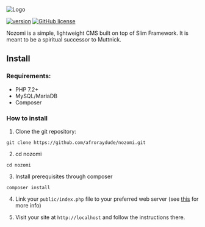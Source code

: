 ![Logo](https://github.com/afroraydude/nozomi-core/blob/master/src/img/icon-left-font.png)

[![version](https://img.shields.io/badge/dynamic/json.svg?label=version&url=https%3A%2F%2Fraw.githubusercontent.com%2Fafroraydude%2Fnozomi-core%2Fmaster%2Fcomposer.json&query=%24.version&colorB=orange&prefix=v&suffix=-alpha&longCache=true&style=flat-square)](https://github.com/afroraydude/nozomi-core)
[![GitHub license](https://img.shields.io/github/license/afroraydude/nozomi.svg?style=flat-square)](https://github.com/afroraydude/nozomi/blob/master/LICENSE)


Nozomi is a simple, lightweight CMS built on top of Slim Framework. It is meant to be a spiritual successor to Muttnick.

## Install

### Requirements:
* PHP 7.2+
* MySQL/MariaDB
* Composer

### How to install
1. Clone the git repository:
```
git clone https://github.com/afroraydude/nozomi.git
```

2. cd nozomi
```
cd nozomi
```

3. Install prerequisites through composer
```
composer install
```

4. Link your `public/index.php` file to your preferred web server (see [this](https://github.com/afroraydude/nozomi-site/blob/master/install/server.md) for more info)

5. Visit your site at `http://localhost` and follow the instructions there.
